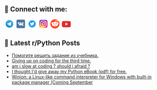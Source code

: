 ## 🔎 Connect with me:
[<img src="https://github.com/bullbesh/bullbesh/blob/main/images/Telegram.png" width="32" height="32" />](https://t.me/bullbesh)
[<img src="https://github.com/bullbesh/bullbesh/blob/main/images/VK.png" width="32" height="32" />](https://vk.com/bullbesh)
[<img src="https://github.com/bullbesh/bullbesh/blob/main/images/Twitter.png" width="32" height="32" />](https://twitter.com/bullbesh1)
[<img src="https://github.com/bullbesh/bullbesh/blob/main/images/Instagram.png" width="32" height="32" />](https://www.instagram.com/bullbesh)
[<img src="https://github.com/bullbesh/bullbesh/blob/main/images/Reddit.png" width="32" height="32" />](https://www.reddit.com/user/bullbesh)
[<img src="https://github.com/bullbesh/bullbesh/blob/main/images/YouTube.png" width="32" height="32" />](https://www.youtube.com/channel/UCtfjRs6uzgq5mfm8S06WTcg)

## 📕 Latest r/Python Posts
<!-- BLOG-POST-LIST:START -->
- [Помогите решить задание из учебника.](https://www.reddit.com/r/Python/comments/1n9i3v4/помогите_решить_задание_из_учебника/)
- [Giving up on coding for the third time.](https://www.reddit.com/r/Python/comments/1n9fb2a/giving_up_on_coding_for_the_third_time/)
- [am i slow at coding ? should i afraid ?](https://www.reddit.com/r/Python/comments/1n9ew7e/am_i_slow_at_coding_should_i_afraid/)
- [I thought I&#39;d give away my Python eBook &lpar;pdf&rpar; for free.](https://www.reddit.com/r/Python/comments/1n9d8oj/i_thought_id_give_away_my_python_ebook_pdf_for/)
- [Winion: a Linux-like command interpreter for Windows with built-in package manager &lpar;Coming September](https://www.reddit.com/r/Python/comments/1n98zq3/winion_a_linuxlike_command_interpreter_for/)
<!-- BLOG-POST-LIST:END -->
